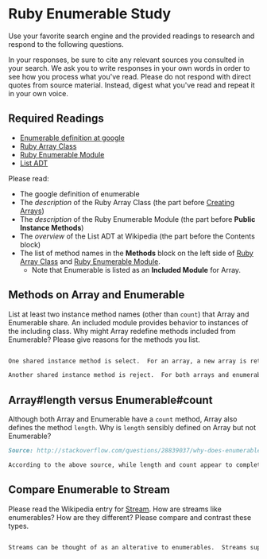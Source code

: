 # Ruby Enumerable Study

Use your favorite search engine and the provided readings to research and
respond to the following questions.

In your responses, be sure to cite any relevant sources you consulted in your
search. We ask you to write responses in your own words in order to see how you
process what you've read. Please do not respond with direct quotes from source
material. Instead, digest what you've read and repeat it in your own voice.

## Required Readings

-   [Enumerable definition at google](https://www.google.com/#q=enumerable+definition)
-   [Ruby Array Class](http://ruby-doc.org/core-2.3.0/Array.html)
-   [Ruby Enumerable Module](http://ruby-doc.org/core-2.3.0/Enumerable.html)
-   [List ADT](https://en.wikipedia.org/wiki/List_%28abstract_data_type%29)

Please read:
- The google definition of enumerable
- The _description_ of the Ruby
Array Class (the part before [Creating
Arrays](http://ruby-doc.org/core-2.3.0/Array.html#class-Array-label-Creating+Arrays))
- The _description_ of the Ruby Enumerable Module (the part before **Public
Instance Methods**)
- The _overview_ of the List ADT at Wikipedia (the part
before the Contents block)
- The list of method names
in the **Methods** block on the left side of [Ruby Array
Class](http://ruby-doc.org/core-2.3.0/Array.html) and [Ruby Enumerable
Module](http://ruby-doc.org/core-2.3.0/Enumerable.html).
  - Note that Enumerable
is listed as an **Included Module** for Array.

## Methods on Array and Enumerable

List at least two instance method names (other than `count`) that Array and
Enumerable share. An included module provides behavior to instances of the
including class. Why might Array redefine methods included from Enumerable?
Please give reasons for the methods you list.

```md

One shared instance method is select.  For an array, a new array is returned and a block returns a true value.  For an enumerable, the select instance method operates on a hash instance.  Although select acts similarly for both arrays and enumerables, it will return a hash object when it is operated on by a hash.

Another shared instance method is reject.  For both arrays and enumerables, the reject instance method reutrns an array.  However, it appears that the array instance method returns a new array at the end, rather than the original array.

```

## Array#length versus Enumerable#count

Although both Array and Enumerable have a `count` method, Array also defines the
method `length`.  Why is `length` sensibly defined on Array but not Enumerable?

```md
Source: http://stackoverflow.com/questions/28839037/why-does-enumerable-not-have-a-length-attribute-in-ruby

According to the above source, while length and count appear to complete the same task, they are different in how they execute the method.  With enumerables, the data structure is not immediately known and accessible.  While arrays have a predetermined length, enumerables only determine length by actually enumerating through the data.  Therefore, the enumerable value cannot return a value immediately and it is given a different name than length.

```

## Compare Enumerable to Stream

Please read the Wikipedia entry for
[Stream](https://en.wikipedia.org/wiki/Stream_%28computing%29).  How are streams
like enumerables?  How are they different?  Please compare and contrast these
types.

```md

Streams can be thought of as an alterative to enumerables.  Streams support lazy operations (whereas enumerables are eager).  By lazy, I mean the category of non-enumerables where operations do not require the generation of intermeidate lists until achieving a result.  Another difference regards purpose of streams and enumerables.  Because enumerables, like count, cannot be predetermined, they are ill suited for infinite data (see question above).  It is for this reason taht streams are a better option when working with large data sets.

```
